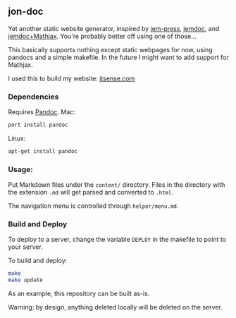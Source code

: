 ## jon-doc

Yet another static website generator, inspired by [jem-press][jem-press], [jemdoc][jemdoc], and [jemdoc+Mathjax][jemdoc-mj]. You're probably better off using one of those...

This basically supports nothing except static webpages for now, using pandocs and a simple makefile. In the future I might want to add support for Mathjax.

I used this to build my website: [jtsense.com][jtsense]

### Dependencies
Requires [Pandoc][pandoc].
Mac: 
```bash
port install pandoc
```
Linux:
```bash
apt-get install pandoc
```

### Usage:
Put Markdown files under the `content/` directory. Files in the directory with the extension `.md` will get parsed and converted to `.html`.

The navigation menu is controlled through `helper/menu.md`.

### Build and Deploy
To deploy to a server, change the variable `DEPLOY` in the makefile to point to your server.

To build and deploy:

```bash
make
make update
```

As an example, this repository can be built as-is.

Warning: by design, anything deleted locally will be deleted on the server.

[jtsense]: http://jtsense.com
[pandoc]: http://pandoc.org/
[jemdoc]: http://jemdoc.jaboc.net/
[jemdoc-mj]: http://www.mit.edu/~wsshin/jemdoc+mathjax.html
[jem-press]: https://scottsievert.com/jem-press/
